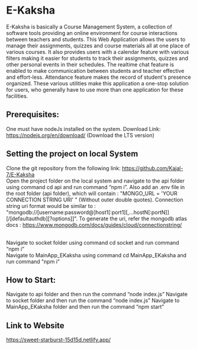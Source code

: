 # E-Kaksha
E-Kaksha is basically a Course Management System, a collection of software tools providing an online environment for course interactions between teachers and students. This Web Application allows the users to manage their assignments, quizzes and course materials all at one place of various courses. It also provides users with a calendar feature with various filters making it easier for students to track their assignments, quizzes and other personal events in their schedules. The realtime chat feature is enabled to make communication between students and teacher effective and effort-less. Attendance feature makes the record of student's presence organized. These various utilities make this application a one-stop solution for users, who generally have to use more than one application for these facilities.
  
## Prerequisites:

One must have nodeJs installed on the system. 
Download Link: https://nodejs.org/en/download/ (Download the LTS version)
## Setting the project on local System
Clone the git repository from the following link: https://github.com/Kajal-7/E-Kaksha
<br/>
Open the project folder on the local system and navigate to the api folder using command cd api and run command “npm i”. 
Also add an .env file in the root folder (api folder), which will contain : "MONGO_URL = 'YOUR CONNECTION STRING URI' " (Without outer double quotes).
Connection string uri format would be similar to : "mongodb://[username:password@]host1[:port1][,...hostN[:portN]][/[defaultauthdb][?options]]".
To generate the uri, refer the mongodb atlas docs : https://www.mongodb.com/docs/guides/cloud/connectionstring/

<br/>
Navigate to socket folder using command cd socket  and run command “npm i”
<br/>
Navigate to MainApp_EKaksha using command cd MainApp_EKaksha and run command "npm i"


## How to Start:
Navigate to api folder and then run the command “node index.js”
Navigate to socket folder and then run the command “node index.js”
Navigate to MainApp_EKaksha folder and then run the command “npm start” 

## Link to Website
https://sweet-starburst-15d15d.netlify.app/ 
